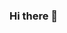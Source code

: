 ### Hi there 👋

<!--
**PickleJarPete/PickleJarPete** is a ✨ _special_ ✨ repository because its `README.md` (this file) appears on your GitHub profile.

Here are some ideas to get you started:

- 🔭 I’m currently working on passing comp sci classes
- 🌱 I’m currently learning SQl, R, Blender
- 💬 Ask me about food
- 📫 How to reach me: don't
- 😄 Pronouns: He/him
- ⚡ Fun fact: I like writing for fun in my free time
